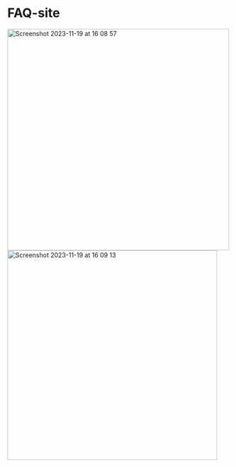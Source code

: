 # FAQ-site

<img width="500" alt="Screenshot 2023-11-19 at 16 08 57" src="https://github.com/AleksandraRusak/FAQ-site/assets/112869405/86a3ac51-48b7-47a8-a5e7-00c5828c3135"> <img width="473" alt="Screenshot 2023-11-19 at 16 09 13" src="https://github.com/AleksandraRusak/FAQ-site/assets/112869405/889819f8-283f-45f6-bafe-070472cc60d2">

